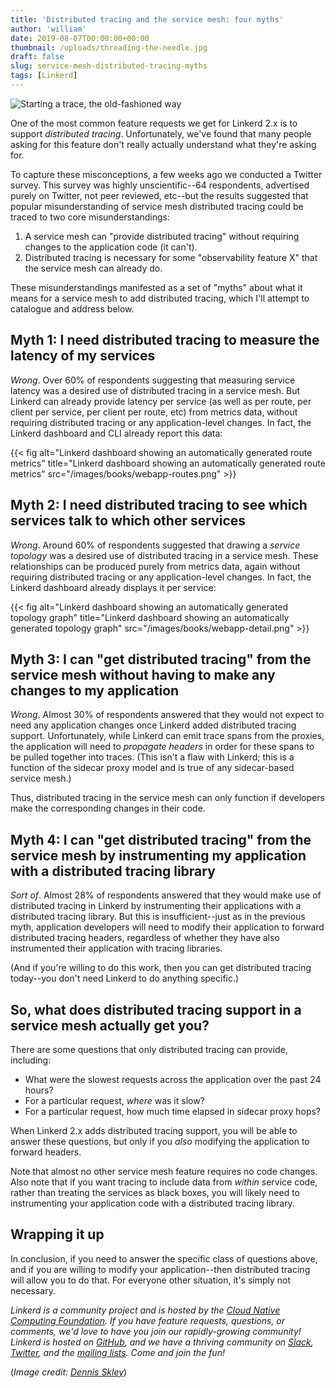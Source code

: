 ```yaml
---
title: 'Distributed tracing and the service mesh: four myths'
author: 'william'
date: 2019-08-07T00:00:00+00:00
thumbnail: /uploads/threading-the-needle.jpg
draft: false
slug: service-mesh-distributed-tracing-myths
tags: [Linkerd]
---
```


![Starting a trace, the old-fashioned way](/uploads/threading-the-needle.jpg)

One of the most common feature requests we get for Linkerd 2.x is to support
*distributed tracing*. Unfortunately, we've found that many people asking for
this feature don't really actually understand what they're asking for.

To capture these misconceptions, a few weeks ago we conducted a Twitter survey.
This survey was highly unscientific--64 respondents, advertised purely on
Twitter, not peer reviewed, etc--but the results suggested that popular
misunderstanding of service mesh distributed tracing could be traced to two
core misunderstandings:

1. A service mesh can "provide distributed tracing" without requiring changes
   to the application code (it can't).
2. Distributed tracing is necessary for some "observability feature X" that
   the service mesh can already do.

These misunderstandings manifested as a set of "myths" about what it means for
a service mesh to add distributed tracing, which I'll attempt to catalogue and
address below.

## Myth 1: I need distributed tracing to measure the latency of my services

*Wrong*. Over 60% of respondents suggesting that measuring service latency was
a desired use of distributed tracing in a service mesh. But Linkerd can already
provide latency per service (as well as per route, per client per service, per
client per route, etc) from metrics data, without requiring distributed tracing
or any application-level changes. In fact, the Linkerd dashboard and CLI
already report this data:

{{< fig
  alt="Linkerd dashboard showing an automatically generated route metrics"
  title="Linkerd dashboard showing an automatically generated route metrics"
  src="/images/books/webapp-routes.png" >}}

## Myth 2: I need distributed tracing to see which services talk to which other services

*Wrong*. Around 60% of respondents suggested that drawing a *service topology*
was a desired use of distributed tracing in a service mesh. These relationships
can be produced purely from metrics data, again without requiring distributed
tracing or any application-level changes. In fact, the Linkerd dashboard
already displays it per service:

{{< fig
  alt="Linkerd dashboard showing an automatically generated topology graph"
  title="Linkerd dashboard showing an automatically generated topology graph"
  src="/images/books/webapp-detail.png" >}}

## Myth 3: I can "get distributed tracing" from the service mesh without having to make any changes to my application

*Wrong*. Almost 30% of respondents answered that they would not expect to need
any application changes once Linkerd added distributed tracing support.
Unfortunately, while Linkerd can emit trace spans from the proxies, the
application will need to *propagate headers* in order for these spans to be
pulled together into traces. (This isn't a flaw with Linkerd; this is a
function of the sidecar proxy model and is true of any sidecar-based service
mesh.)

Thus, distributed tracing in the service mesh can only function if developers
make the corresponding changes in their code.

## Myth 4: I can "get distributed tracing" from the service mesh by instrumenting my application with a distributed tracing library

*Sort of*. Almost 28% of respondents answered that they would make use of
distributed tracing in Linkerd by instrumenting their applications with a
distributed tracing library. But this is insufficient--just as in the previous
myth, application developers will need to modify their application to forward
distributed tracing headers, regardless of whether they have also instrumented
their application with tracing libraries.

(And if you're willing to do this work, then you can get distributed tracing
today--you don't need Linkerd to do anything specific.)

## So, what does distributed tracing support in a service mesh actually get you?

There are some questions that only distributed tracing can provide, including:

* What were the slowest requests across the application over the past 24 hours?
* For a particular request, *where* was it slow?
* For a particular request, how much time elapsed in sidecar proxy hops?

When Linkerd 2.x adds distributed tracing support, you will be able to answer
these questions, but only if you *also* modifying the application to forward
headers.

Note that almost no other service mesh feature requires no code changes. Also
note that if you want tracing to include data from *within* service code,
rather than treating the services as black boxes, you will likely need to
instrumenting your application code with a distributed tracing library.

## Wrapping it up

In conclusion, if you need to answer the specific class of questions above, and
if you are willing to modify your application--then distributed tracing will
allow you to do that. For everyone other situation, it's simply not necessary.

_Linkerd is a community project and is hosted by the [Cloud Native Computing
Foundation](https://cncf.io/). If you have feature requests, questions, or
comments, we'd love to have you join our rapidly-growing community! Linkerd is
hosted on [GitHub](https://github.com/linkerd/), and we have a thriving
community on [Slack](https://slack.linkerd.io/),
[Twitter](https://twitter.com/linkerd), and the [mailing
lists](https://linkerd.io/2/get-involved/). Come and join the fun!_

(*Image credit: [Dennis Skley](https://www.flickr.com/photos/dskley/)*)
